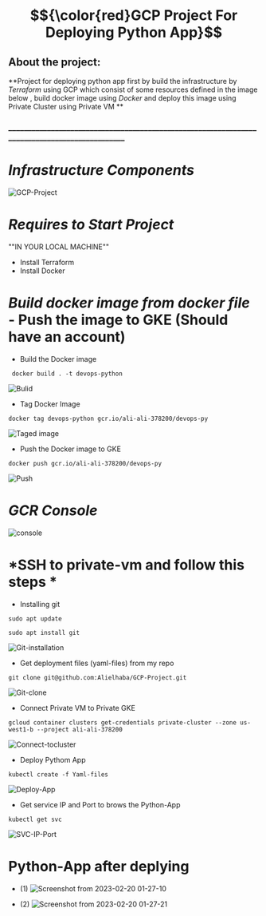 # $${\color{red}GCP Project For Deploying Python App}$$
## About the project:
**Project for deploying python app first by build the infrastructure by *Terraform* using GCP which consist of some resources defined in the image below , build docker image using *Docker* and deploy this image using Private Cluster using Private VM **

###                ______________________________________________________________________________________________

# *Infrastructure Components*
![GCP-Project](https://user-images.githubusercontent.com/118537759/219687279-8204b48d-0e94-4326-90ac-e8f1dfb93220.jpeg)


# *Requires to Start Project*

""IN YOUR LOCAL MACHINE""
- Install Terraform
- Install Docker



# *Build docker image from docker file*  - Push the image to GKE (Should have an account)

* Build the Docker image  
```
 docker build . -t devops-python 
```
![Bulid](https://user-images.githubusercontent.com/118537759/219817989-089117f7-911a-4256-b197-b4cfb818a2ff.png)

* Tag Docker Image 
```
docker tag devops-python gcr.io/ali-ali-378200/devops-py
```
![Taged image](https://user-images.githubusercontent.com/118537759/219821291-7d5051c9-2054-40e7-a2cf-fd11fcbe7ebc.png)
* Push the Docker image to GKE 
```
docker push gcr.io/ali-ali-378200/devops-py
```
![Push](https://user-images.githubusercontent.com/118537759/219821280-a752648b-305f-4e23-a3c9-46d136e9076d.png)
# *GCR Console*
![console](https://user-images.githubusercontent.com/118537759/219818162-5ac69710-7149-4e8d-8a5f-f8cddf95da49.png)



# *SSH to private-vm and follow this steps *

* Installing git
```
sudo apt update  
```
```
sudo apt install git  
```
![Git-installation](https://user-images.githubusercontent.com/118537759/219980768-4b1506e7-ae35-4411-80f9-990a5c055410.png)
 
* Get deployment files (yaml-files) from my repo 
```
git clone git@github.com:Alielhaba/GCP-Project.git
```
![Git-clone](https://user-images.githubusercontent.com/118537759/219980777-ded77139-f8e2-4ef6-a626-fb394b939d55.png)

* Connect Private VM to Private GKE 
```
gcloud container clusters get-credentials private-cluster --zone us-west1-b --project ali-ali-378200
```
![Connect-tocluster](https://user-images.githubusercontent.com/118537759/219980896-4f390f3b-0c8f-4d02-a157-fa66eaf04cb4.png)

* Deploy Pythom App 
```
kubectl create -f Yaml-files
```
![Deploy-App](https://user-images.githubusercontent.com/118537759/219980798-de90beec-3e2c-4135-8d85-c2e2cf1c83f6.png)

* Get service IP and Port to brows the Python-App 
```
kubectl get svc
```
![SVC-IP-Port](https://user-images.githubusercontent.com/118537759/219980806-84e86148-7840-43ac-bfe9-8287e6127c22.png)



# Python-App after deplying 
* (1)
![Screenshot from 2023-02-20 01-27-10](https://user-images.githubusercontent.com/118537759/219982029-76582483-2cd6-4bc2-87db-aa8feb2e82fc.png)

* (2)
![Screenshot from 2023-02-20 01-27-21](https://user-images.githubusercontent.com/118537759/219982037-882af726-22fd-4486-861b-5dc06efea098.png)



